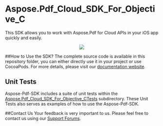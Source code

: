 # Aspose.Pdf_Cloud_SDK_For_Objective_C
This SDK allows you to work with Aspose.Pdf for Cloud APIs in your iOS app quickly and easily.

<p align="center">
  <a title="Download complete Aspose.PDF for Cloud source code" href="https://github.com/asposepdf/Aspose_pdf_Cloud/archive/master.zip">
	<img src="https://raw.github.com/AsposeExamples/java-examples-dashboard/master/images/downloadZip-Button-Large.png" />
  </a>
</p>

##How to Use the SDK?
The complete source code is available in this repository folder, you can either directly use it in your project or use CocoaPods. For more details, please visit our [documentation website](http://www.aspose.com/docs/display/pdfcloud/Available+SDKs).

## Unit Tests
Aspose-Pdf-SDK includes a suite of unit tests within the [Aspose.Pdf_Cloud_SDK_For_Objective_CTests](https://github.com/asposepdf/Aspose_Pdf_Cloud/blob/master/SDKs/Aspose.Pdf_Cloud_SDK_for_Objective_C/Aspose.Pdf_Cloud_SDK_for_Objective_CTests/pdf/ASPPdfApiTestCase.m) subdirectory. These Unit Tests also serves as examples of how to use the Aspose-Pdf-SDK.

##Contact Us
Your feedback is very important to us. Please feel free to contact us using our [Support Forums](https://www.aspose.com/community/forums/).
